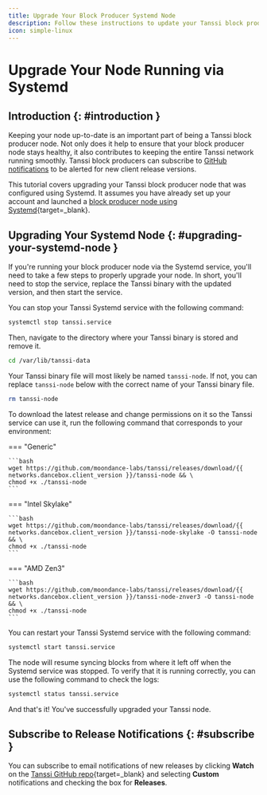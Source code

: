 ```yaml
---
title: Upgrade Your Block Producer Systemd Node
description: Follow these instructions to update your Tanssi block producer node running via Systemd to the latest version of the Tanssi client software.
icon: simple-linux
---
```


# Upgrade Your Node Running via Systemd

## Introduction {: #introduction }

Keeping your node up-to-date is an important part of being a Tanssi block producer node. Not only does it help to ensure that your block producer node stays healthy, it also contributes to keeping the entire Tanssi network running smoothly. Tanssi block producers can subscribe to [GitHub notifications](#subscribe) to be alerted for new client release versions.

This tutorial covers upgrading your Tanssi block producer node that was configured using Systemd. It assumes you have already set up your account and launched a [block producer node using Systemd](/node-operators/block-producers/onboarding/run-a-block-producer/block-producer-systemd/){target=\_blank}.

## Upgrading Your Systemd Node {: #upgrading-your-systemd-node }

If you're running your block producer node via the Systemd service, you'll need to take a few steps to properly upgrade your node. In short, you'll need to stop the service, replace the Tanssi binary with the updated version, and then start the service.

You can stop your Tanssi Systemd service with the following command:

```bash
systemctl stop tanssi.service
```

Then, navigate to the directory where your Tanssi binary is stored and remove it.

```bash
cd /var/lib/tanssi-data
```

Your Tanssi binary file will most likely be named `tanssi-node`. If not, you can replace `tanssi-node` below with the correct name of your Tanssi binary file.

```bash
rm tanssi-node
```

To download the latest release and change permissions on it so the Tanssi service can use it, run the following command that corresponds to your environment:

=== "Generic"

    ```bash
    wget https://github.com/moondance-labs/tanssi/releases/download/{{ networks.dancebox.client_version }}/tanssi-node && \
    chmod +x ./tanssi-node
    ```

=== "Intel Skylake"

    ```bash
    wget https://github.com/moondance-labs/tanssi/releases/download/{{ networks.dancebox.client_version }}/tanssi-node-skylake -O tanssi-node && \
    chmod +x ./tanssi-node
    ```

=== "AMD Zen3"

    ```bash
    wget https://github.com/moondance-labs/tanssi/releases/download/{{ networks.dancebox.client_version }}/tanssi-node-znver3 -O tanssi-node && \
    chmod +x ./tanssi-node
    ```

You can restart your Tanssi Systemd service with the following command:

```bash
systemctl start tanssi.service
```

The node will resume syncing blocks from where it left off when the Systemd service was stopped. To verify that it is running correctly, you can use the following command to check the logs:

```bash
systemctl status tanssi.service
```

And that's it! You've successfully upgraded your Tanssi node.

## Subscribe to Release Notifications {: #subscribe }

You can subscribe to email notifications of new releases by clicking **Watch** on the [Tanssi GitHub repo](https://github.com/moondance-labs/tanssi){target=\_blank} and selecting **Custom** notifications and checking the box for **Releases**.
